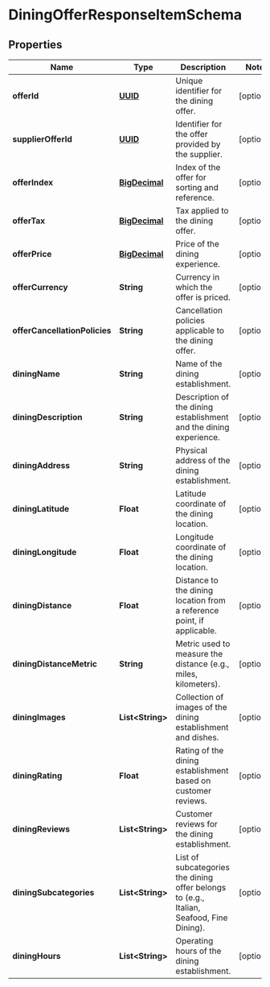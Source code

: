 # DiningOfferResponseItemSchema

## Properties
Name | Type | Description | Notes
------------ | ------------- | ------------- | -------------
**offerId** | [**UUID**](UUID.md) | Unique identifier for the dining offer. |  [optional]
**supplierOfferId** | [**UUID**](UUID.md) | Identifier for the offer provided by the supplier. |  [optional]
**offerIndex** | [**BigDecimal**](BigDecimal.md) | Index of the offer for sorting and reference. |  [optional]
**offerTax** | [**BigDecimal**](BigDecimal.md) | Tax applied to the dining offer. |  [optional]
**offerPrice** | [**BigDecimal**](BigDecimal.md) | Price of the dining experience. |  [optional]
**offerCurrency** | **String** | Currency in which the offer is priced. |  [optional]
**offerCancellationPolicies** | **String** | Cancellation policies applicable to the dining offer. |  [optional]
**diningName** | **String** | Name of the dining establishment. |  [optional]
**diningDescription** | **String** | Description of the dining establishment and the dining experience. |  [optional]
**diningAddress** | **String** | Physical address of the dining establishment. |  [optional]
**diningLatitude** | **Float** | Latitude coordinate of the dining location. |  [optional]
**diningLongitude** | **Float** | Longitude coordinate of the dining location. |  [optional]
**diningDistance** | **Float** | Distance to the dining location from a reference point, if applicable. |  [optional]
**diningDistanceMetric** | **String** | Metric used to measure the distance (e.g., miles, kilometers). |  [optional]
**diningImages** | **List&lt;String&gt;** | Collection of images of the dining establishment and dishes. |  [optional]
**diningRating** | **Float** | Rating of the dining establishment based on customer reviews. |  [optional]
**diningReviews** | **List&lt;String&gt;** | Customer reviews for the dining establishment. |  [optional]
**diningSubcategories** | **List&lt;String&gt;** | List of subcategories the dining offer belongs to (e.g., Italian, Seafood, Fine Dining). |  [optional]
**diningHours** | **List&lt;String&gt;** | Operating hours of the dining establishment. |  [optional]
